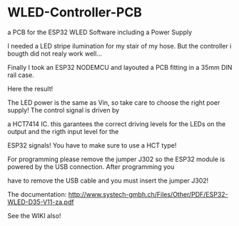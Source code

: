 # WLED-Controller-PCB
a PCB for the ESP32 WLED Software including a Power Supply

I needed a LED stripe ilumination for my stair of my hose. But the controller i bougth did not realy work well...

Finally I took an ESP32 NODEMCU and layouted a PCB fitting in a 35mm DIN rail case.

Here the result!

The LED power is the same as Vin, so take care to choose the right poer supply! The control signal is driven by

a HCT7414 IC. this garantees the correct driving levels for the LEDs on the output and the rigth input level for the

ESP32 signals! You have to make sure to use a HCT type!

For programming please remove the jumper J302 so the ESP32 module is powered by the USB connection. After programming you

have to remove the USB cable and you must insert the jumper J302!

The documentation: http://www.systech-gmbh.ch/Files/Other/PDF/ESP32-WLED-D35-V11-za.pdf

See the WIKI also! 
